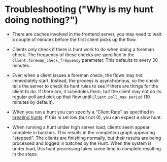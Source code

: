 # Troubleshooting ("Why is my hunt doing nothing?")

  - There are caches involved in the frontend server, you may need to
    wait a couple of minutes before the first client picks up the flow.

  - Clients only check if there is hunt work to do when doing a foreman
    check. The frequency of these checks are specified in the
    `Client.foreman_check_frequency` parameter. This defaults to
    every 30 minutes.

  - Even when a client issues a foreman check, the flows may not
    immediately start. Instead, the process is asynchronous, so the
    check tells the server to check its hunt rules to see if there are
    things for the client to do. If there are, it schedules them, but
    the client may not do its regular poll and pick up that flow until
    `Client.poll_max period` (10 minutes by default).

  - When you run a hunt you can specify a "Client Rate" as specified
    in [creating hunts](starting.md). If this is set low (but not 0), you can expect a slow hunt.

  - When running a hunt under high server load, clients seem appear
    complete in batches. This results in the completion graph appearing
    "stepped". The clients are finishing normally, but their results are
    being processed and logged in batches by the Hunt. When the system
    is under load, this hunt processing takes some time to complete
    resulting in the *steps*.
